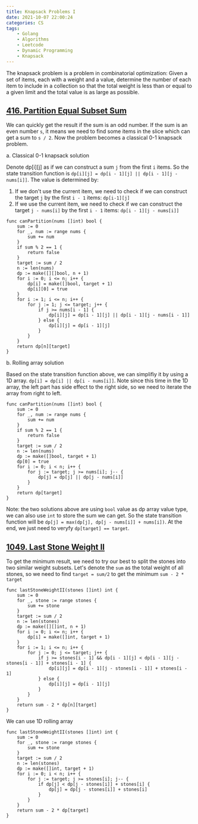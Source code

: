 ```yaml
---
title: Knapsack Problems I
date: 2021-10-07 22:00:24
categories: CS
tags:
    - Golang
    - Algorithms
    - Leetcode
    - Dynamic Programming
    - Knapsack
---
```


The knapsack problem is a problem in combinatorial optimization: Given a set of items, each with a weight and a value, determine the number of each item to include in a collection so that the total weight is less than or equal to a given limit and the total value is as large as possible.

## [416. Partition Equal Subset Sum](https://leetcode.com/problems/partition-equal-subset-sum/)

We can quickly get the result if the sum is an odd number. If the sum is an even number `s`, it means we need to find some items in the slice which can get a sum to `s / 2`. Now the problem becomes a classical 0-1 knapsack problem.

a. Classical 0-1 knapsack solution

Denote dp[i][j] as if we can construct a sum `j` from the first `i` items. So the state transition function is `dp[i][j] = dp[i - 1][j] || dp[i - 1][j - nums[i]]`.  The value is determined by:
  1) If we don't use the current item, we need to check if we can construct the target `j` by the first `i - 1` items: `dp[i-1][j]`
  2) If we use the current item, we need to check if we can construct the target `j - nums[i]` by the first `i - 1` items: `dp[i - 1][j - nums[i]]`

```golang
func canPartition(nums []int) bool {
    sum := 0
    for _, num := range nums {
        sum += num
    }
    if sum % 2 == 1 {
        return false
    }
    target := sum / 2
    n := len(nums)
    dp := make([][]bool, n + 1)
    for i := 0; i <= n; i++ {
        dp[i] = make([]bool, target + 1)
        dp[i][0] = true
    }
    for i := 1; i <= n; i++ {
        for j := 1; j <= target; j++ {
            if j >= nums[i - 1] {
                dp[i][j] = dp[i - 1][j] || dp[i - 1][j - nums[i - 1]]
            } else {
                dp[i][j] = dp[i - 1][j]
            }
        }
    }
    return dp[n][target]
}
```

b. Rolling array solution

Based on the state transition function above, we can simplifiy it by using a 1D array. `dp[i] = dp[i] || dp[i - nums[i]]`. Note since this time in the 1D array, the left part has side effect to the right side, so we need to iterate the array from right to left.

```golang
func canPartition(nums []int) bool {
    sum := 0
    for _, num := range nums {
        sum += num
    }
    if sum % 2 == 1 {
        return false
    }
    target := sum / 2
    n := len(nums)
    dp := make([]bool, target + 1)
    dp[0] = true
    for i := 0; i < n; i++ {
        for j := target; j >= nums[i]; j-- {
            dp[j] = dp[j] || dp[j - nums[i]]
        }
    }
    return dp[target]
}
```

Note: the two solutions above are using `bool` value as dp array value type, we can also use `int` to store the sum we can get. So the state transition function will be `dp[j] = max(dp[j], dp[j - nums[i]] + nums[i])`. At the end, we just need to veryfy `dp[target] == target`.

## [1049. Last Stone Weight II](https://leetcode.com/problems/last-stone-weight-ii/)

To get the minimum result, we need to try our best to split the stones into two similar weight subsets. Let's denote the `sum` as the total weight of all stones, so we need to find `target = sum/2` to get the minimum `sum - 2 * target`

```golang
func lastStoneWeightII(stones []int) int {
    sum := 0
    for _, stone := range stones {
        sum += stone
    }
    target := sum / 2
    n := len(stones)
    dp := make([][]int, n + 1)
    for i := 0; i <= n; i++ {
        dp[i] = make([]int, target + 1)
    }
    for i := 1; i <= n; i++ {
        for j := 0; j <= target; j++ {
            if j >= stones[i - 1] && dp[i - 1][j] < dp[i - 1][j - stones[i - 1]] + stones[i - 1] {
                dp[i][j] = dp[i - 1][j - stones[i - 1]] + stones[i - 1]
            } else {
                dp[i][j] = dp[i - 1][j]
            }
        }
    }
    return sum - 2 * dp[n][target]
}
```

We can use 1D rolling array

```golang
func lastStoneWeightII(stones []int) int {
    sum := 0
    for _, stone := range stones {
        sum += stone
    }
    target := sum / 2
    n := len(stones)
    dp := make([]int, target + 1)
    for i := 0; i < n; i++ {
        for j := target; j >= stones[i]; j-- {
            if dp[j] < dp[j - stones[i]] + stones[i] {
                dp[j] = dp[j - stones[i]] + stones[i]
            }
        }
    }
    return sum - 2 * dp[target]
}
```

